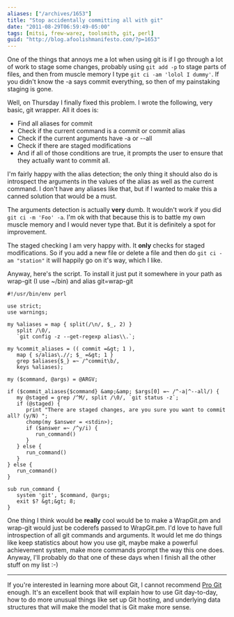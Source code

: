 ```yaml
---
aliases: ["/archives/1653"]
title: "Stop accidentally committing all with git"
date: "2011-08-29T06:59:49-05:00"
tags: [mitsi, frew-warez, toolsmith, git, perl]
guid: "http://blog.afoolishmanifesto.com/?p=1653"
---
```

One of the things that annoys me a lot when using git is if I go through a lot
of work to stage some changes, probably using `git add -p` to stage parts of
files, and then from muscle memory I type `git ci -am 'lolol I dummy'`. If you
didn't know the -a says commit everything, so then of my painstaking staging is
gone.

Well, on Thursday I finally fixed this problem. I wrote the following, very
basic, git wrapper. All it does is:

- Find all aliases for commit
- Check if the current command is a commit or commit alias
- Check if the current arguments have -a or --all
- Check if there are staged modifications
- And if all of those conditions are true, it prompts the user to ensure that they actually want to commit all.

I'm fairly happy with the alias detection; the only thing it should also do is
introspect the arguments in the values of the alias as well as the current
command. I don't have any aliases like that, but if I wanted to make this a
canned solution that would be a must.

The arguments detection is actually **very** dumb. It wouldn't work if you did
`git ci -m 'Foo' -a`. I'm ok with that because this is to battle my own muscle
memory and I would never type that. But it is definitely a spot for improvement.

The staged checking I am very happy with. It **only** checks for staged
modifications. So if you add a new file or delete a file and then do `git ci -am
"station"` it will happily go on it's way, which I like.

Anyway, here's the script. To install it just put it somewhere in your path as
wrap-git (I use ~/bin) and alias git=wrap-git

```
#!/usr/bin/env perl

use strict;
use warnings;

my %aliases = map { split(/\n/, $_, 2) }
   split /\0/,
   `git config -z --get-regexp alias\\.`;

my %commit_aliases = (( commit =&gt; 1 ),
   map { s/alias\.//; $_ =&gt; 1 }
   grep $aliases{$_} =~ /^commit\b/,
   keys %aliases);

my ($command, @args) = @ARGV;

if ($commit_aliases{$command} &amp;&amp; $args[0] =~ /^-a|^--all/) {
   my @staged = grep /^M/, split /\0/, `git status -z`;
   if (@staged) {
      print "There are staged changes, are you sure you want to commit all? (y/N) ";
      chomp(my $answer = <stdin>);
      if ($answer =~ /^y/i) {
         run_command()
      }
   } else {
      run_command()
   }
} else {
   run_command()
}

sub run_command {
   system 'git', $command, @args;
   exit $? &gt;&gt; 8;
}
```

One thing I think would be **really** cool would be to make a WrapGit.pm and
wrap-git would just be coderefs passed to WrapGit.pm. I'd love to have full
introspection of all git commands and arguments. It would let me do things like
keep statistics about how you use git, maybe make a powerful achievement system,
make more commands prompt the way this one does. Anyway, I'll probably do that
one of these days when I finish all the other stuff on my list :-)

---

If you're interested in learning more about Git, I cannot recommend
<a  href="https://www.amazon.com/gp/product/1484200772/ref=as_li_tl?ie=UTF8&camp=1789&creative=9325&creativeASIN=1484200772&linkCode=as2&tag=afoolishmanif-20&linkId=73f85964b6ab98ea870583701b7e77aa">Pro Git</a><img src="//ir-na.amazon-adsystem.com/e/ir?t=afoolishmanif-20&l=am2&o=1&a=1484200772" width="1" height="1" border="0" alt="" style="border:none !important; margin:0px !important;" />
enough.  It's an excellent book that will explain how to use Git day-to-day, how
to do more unusual things like set up Git hosting, and underlying data
structures that will make the model that is Git make more sense.
